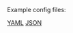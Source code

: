 Example config files:

[YAML](https://github.com/KnisterPeter/smaller-config/blob/master/src/test/resources/example.yml)
[JSON](https://github.com/KnisterPeter/smaller-config/blob/master/src/test/resources/example.json)
